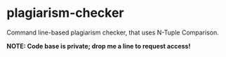 # plagiarism-checker
Command line-based plagiarism checker, that uses N-Tuple Comparison.

**NOTE: Code base is private; drop me a line to request access!**
